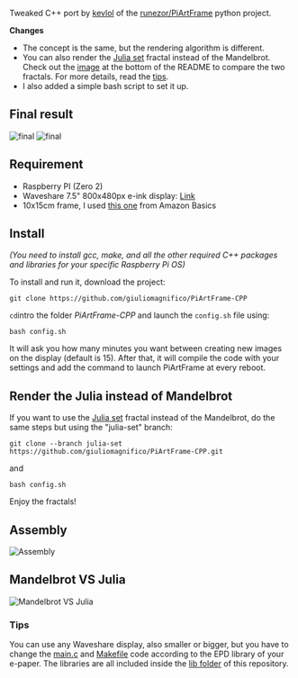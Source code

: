 Tweaked C++ port by [kevlol](https://github.com/kevlol) of the [runezor/PiArtFrame](https://github.com/runezor/PiArtFrame) python project. 

**Changes**
- The concept is the same, but the rendering algorithm is different.
- You can also render the [Julia set](https://en.wikipedia.org/wiki/Julia_set) fractal instead of the Mandelbrot. Check out the [image](https://github.com/giuliomagnifico/PiArtFrame-CPP/tree/master?tab=readme-ov-file#mandelbrot-vs-julia) at the bottom of the README to compare the two fractals. For more details, read the [tips](https://github.com/giuliomagnifico/PiArtFrame-CPP/tree/master#tips).
- I also added a simple bash script to set it up.


## Final result

![final](https://github.com/user-attachments/assets/04984b90-a46a-4192-91cb-3b98e74e3419)
![final](https://github.com/user-attachments/assets/e1d2aff0-ee0a-43dc-ba22-1317128ee467)

## Requirement

- Raspberry PI (Zero 2)
- Waveshare 7.5" 800x480px e-ink display: [Link](https://www.google.com/search?q=Waveshare%207.5%22%20800x480px)
- 10x15cm frame, I used [this one](https://amzn.eu/d/ixgJbUD) from Amazon Basics
  
## Install

*(You need to install gcc, make, and all the other required C++ packages and libraries for your specific Raspberry Pi OS)*

To install and run it, download the project:
```
git clone https://github.com/giuliomagnifico/PiArtFrame-CPP
```
`cd`intro the folder *PiArtFrame-CPP* and launch the `config.sh` file using:
```
bash config.sh
```
It will ask you how many minutes you want between creating new images on the display (default is 15). After that, it will compile the code with your settings and add the command to launch PiArtFrame at every reboot.

## Render the Julia instead of Mandelbrot

If you want to use the [Julia set](https://en.wikipedia.org/wiki/Julia_set) fractal instead of the Mandelbrot, do the same steps but using the "julia-set" branch:

`git clone --branch julia-set https://github.com/giuliomagnifico/PiArtFrame-CPP.git`

and 

```
bash config.sh
```

Enjoy the fractals!

## Assembly

![Assembly](https://github.com/user-attachments/assets/898496b8-f1ad-42d0-9bd6-e00dbd6262c4)


## Mandelbrot VS Julia

![Mandelbrot VS Julia](https://github.com/user-attachments/assets/e197214f-3342-4355-bf8d-1a28dfcd2d9c)


### Tips


You can use any Waveshare display, also smaller or bigger, but you have to change the [main.c](main.c) and [Makefile](https://github.com/giuliomagnifico/PiArtFrame-CPP/blob/master/Makefile) code according to the EPD library of your e-paper. The libraries are all included inside the [lib folder](https://github.com/giuliomagnifico/PiArtFrame-CPP/tree/master/lib/waveshare/e-Paper) of this repository. 

